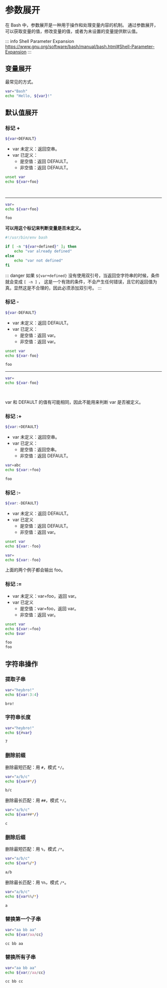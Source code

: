 # 参数展开

在 Bash 中，参数展开是一种用于操作和处理变量内容的机制。
通过参数展开，可以获取变量的值，修改变量的值，或者为未设置的变量提供默认值。

::: info Shell Parameter Expansion
https://www.gnu.org/software/bash/manual/bash.html#Shell-Parameter-Expansion
:::

## 变量展开

最常见的方式。

```bash
var="Bash"
echo "Hello, ${var}!"
```

## 默认值展开

### 标记 +

```bash
${var+DEFAULT}
```

* var 未定义：返回空串。
* var 已定义：
  * 是空值：返回 DEFAULT。
  * 非空值：返回 DEFAULT。

```bash
unset var
echo ${var+foo}
```

```txt
 
```

***

```bash
var=
echo ${var+foo}
```

```txt
foo
```

**可以用这个标记来判断变量是否未定义。**

```bash
#!/usr/bin/env bash

if [ -n "${var+defined}" ]; then
    echo "var already defined"
else
    echo "var not defined"
fi
```

::: danger
如果 `${var+defined}` 没有使用双引号，当返回空字符串的时候，条件就会变成 `[ -n ]` ，
这是一个有效的条件，不会产生任何错误，且它的返回值为真。显然这是不合理的，因此必须添加双引号。
:::

### 标记 -

```bash
${var-DEFAULT}
```

* var 未定义：返回 DEFAULT。
* var 已定义：
  * 是空值：返回 var。
  * 非空值：返回 var。

```bash
unset var
echo ${var-foo}
```

```txt
foo
```

***

```bash
var=
echo ${var-foo}
```

```txt
 
```

var 和 DEFAULT 的值有可能相同，因此不能用来判断 var 是否被定义。

### 标记 :+

```bash
${var:+DEFAULT}
```

* var 未定义：返回空串。
* var 已定义：
  * 是空值：返回空串。
  * 非空值：返回 DEFAULT。

```bash
var=abc
echo ${var:+foo}
```

```txt
foo
```

### 标记 :-

```bash
${var:-DEFAULT}
```

* var 未定义：返回 DEFAULT。
* var 已定义
  * 是空值：返回 DEFAULT。
  * 非空值：返回 var。

```bash
unset var
echo ${var:-foo}
```

```bash
var=
echo ${var:-foo}
```

上面的两个例子都会输出 foo。

### 标记 :=

* var 未定义：var=foo，返回 var。
* var 已定义
  * 是空值：var=foo，返回 var。
  * 非空值：返回 var。

```bash
unset var
echo ${var:=foo}
echo $var
```

```txt
foo
foo
```

## 字符串操作

### 提取子串

```bash
var="heybro!"
echo ${var:3:4}
```

```txt
bro!
```

### 字符串长度

```bash
var="heybro!"
echo ${#var}
```

```txt
7
```

### 删除前缀

删除最短匹配：用 `#`，模式 `*/`。

```bash
var="a/b/c"
echo ${var#*/}
```

```txt
b/c
```

删除最长匹配：用 `##`，模式 `*/`。

```bash
var="a/b/c"
echo ${var##*/}
```

```txt
c
```

### 删除后缀

删除最短匹配：用 `%`，模式 `/*`。

```bash
var="a/b/c"
echo ${var%/*}
```

```txt
a/b
```

删除最长匹配：用 `%%`，模式 `/*`。

```bash
var="a/b/c"
echo ${var%%/*}
```

```txt
a
```

### 替换第一个子串

```bash
var="aa bb aa"
echo ${var/aa/cc}
```

```txt
cc bb aa
```

### 替换所有子串

```bash
var="aa bb aa"
echo ${var//aa/cc}
```

```txt
cc bb cc
```
